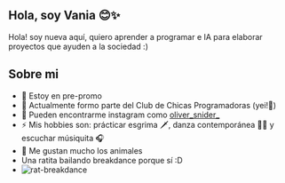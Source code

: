 ## Hola, soy Vania 😊✨
Hola! soy nueva aquí, quiero aprender a programar e IA para elaborar proyectos que ayuden a la sociedad :)
## Sobre mi
- 🏫 Estoy en pre-promo
- 🍃 Actualmente formo parte del Club de Chicas Programadoras (yei!🎉)
- 💬 Pueden encontrarme instagram como [oliver_snider_](https://www.instagram.com/oliver_snider_?igsh=MjBlMnJ2M2oyaTU5)
- ⚡ Mis hobbies son: prácticar esgrima 🗡, danza contemporánea 🤸‍♀️ y escuchar músiquita 🎧
- 🐼 Me gustan mucho los animales
- Una ratita bailando breakdance porque sí :D
- ![rat-breakdance](https://github.com/user-attachments/assets/297bf693-9c5a-402f-9d19-320b67378d2c)

